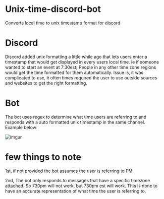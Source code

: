 # Unix-time-discord-bot
Converts local time to unix timestamp format for discord

# Discord
Discord added unix formatting a little while ago that lets users enter a timestamp that would get displayed in every users local time. ie if someone wanted to start an event at 7:30est; People in any other time zone regions would get the time formatted for them automatically. Issue is, it was complicated to use, it often times required the user to use outside sources and websites to get the right formatting. 

# Bot
The bot uses regex to determine what time users are referring to and responds with a auto formatted unix timestamp in the same channel. Example below:

![imgur](https://i.imgur.com/lTtPuB5.png "Unix Bot Example")


# few things to note
1st, if not provided the bot assumes the user is referring to PM.

2nd, The bot only responds to messages that have a specific timezone attached. So 730pm will not work, but 730pm est will work. This is done to have an accurate representation of what time the user is referring to.
